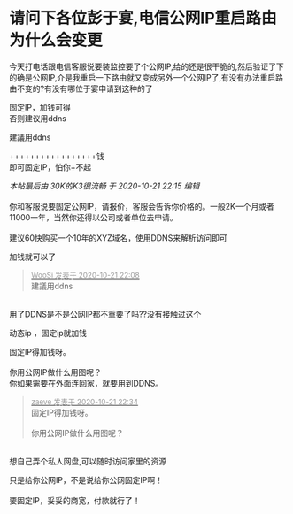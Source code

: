 # 请问下各位彭于宴,电信公网IP重启路由为什么会变更


今天打电话跟电信客服说要装监控要了个公网IP,给的还是很干脆的,然后验证了下的确是公网IP,介是我重启一下路由就又变成另外一个公网IP了,有没有办法重启路由不变的?有没有哪位于宴申请到这种的了

固定IP，加钱可得<br />
否则建议用ddns

建議用ddns

+++++++++++++++++钱<br />
即可固定IP，怕你+不起

<i class="pstatus"> 本帖最后由 30K的K3很流畅 于 2020-10-21 22:15 编辑 </i><br />
<br />
你和客服说要固定公网IP，请报价，客服会告诉你价格的。一般2K一个月或者11000一年，当然你还得以公司或者单位去申请。<br />
<br />
建议60快购买一个10年的XYZ域名，使用DDNS来解析访问即可

加钱就可以了<img src="static/image/smiley/default/lol.gif" smilieid="12" border="0" alt="" /><img src="static/image/smiley/default/lol.gif" smilieid="12" border="0" alt="" />

<div class="quote"><blockquote><font size="2"><a href="https://www.hostloc.com/forum.php?mod=redirect&amp;goto=findpost&amp;pid=9333555&amp;ptid=756949" target="_blank"><font color="#999999">WooSi 发表于 2020-10-21 22:08</font></a></font><br />
建議用ddns</blockquote></div><br />
用了DDNS是不是公网IP都不重要了吗??没有接触过这个

动态ip ，固定ip就加钱<img src="static/image/smiley/default/lol.gif" smilieid="12" border="0" alt="" />

固定IP得加钱呀。<br />
<br />
你用公网IP做什么用图呢？<br />
你如果需要在外面连回家，就要用到DDNS。<img id="aimg_s9Gch" onclick="zoom(this, this.src, 0, 0, 0)" class="zoom" src="https://cdn.jsdelivr.net/gh/hishis/forum-master/public/images/patch.gif" onmouseover="img_onmouseoverfunc(this)" onload="thumbImg(this)" border="0" alt="" />

<div class="quote"><blockquote><font size="2"><a href="https://www.hostloc.com/forum.php?mod=redirect&amp;goto=findpost&amp;pid=9333661&amp;ptid=756949" target="_blank"><font color="#999999">zaeve 发表于 2020-10-21 22:34</font></a></font><br />
固定IP得加钱呀。<br />
<br />
你用公网IP做什么用图呢？</blockquote></div><br />
想自己弄个私人网盘,可以随时访问家里的资源

只是给你公网IP，不是说给你公网固定IP啊！<br />
<br />
要固定IP，妥妥的商宽，付款就行了！<br />
<br />
<img src="static/image/smiley/default/lol.gif" smilieid="12" border="0" alt="" /><img src="static/image/smiley/default/lol.gif" smilieid="12" border="0" alt="" /><img src="static/image/smiley/default/lol.gif" smilieid="12" border="0" alt="" />
